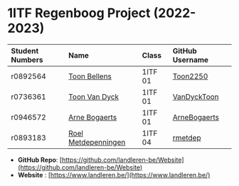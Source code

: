 # 1ITF Regenboog Project (2022-2023)

| Student Numbers | Name                                                         | Class   | GitHub Username                                           |
|:----------------|:-------------------------------------------------------------|:--------|:----------------------------------------------------------|
| r0892564        | [Toon Bellens](mailto:r0892564@student.thomasmore.be)        | 1ITF 01 | [Toon2250](https://github.com/Toon2250)                   |
| r0736361        | [Toon Van Dyck](mailto:r0736361@student.thomasmore.be)       | 1ITF 01 | [VanDyckToon](https://github.com/VanDyckToon)             |
| r0946572        | [Arne Bogaerts](mailto:r0946572@student.thomasmore.be)       | 1ITF 01 | [ArneBogaerts](https://github.com/ArneBogaerts) |
| r0893183        | [Roel Metdepenningen](mailto:r0893183@student.thomasmore.be) | 1ITF 04 | [rmetdep](https://github.com/rmetdep)           |

- **GitHub Repo**: [https://github.com/landleren-be/Website](https://github.com/landleren-be/Website)
- **Website** : [https://www.landleren.be/](https://www.landleren.be/)
